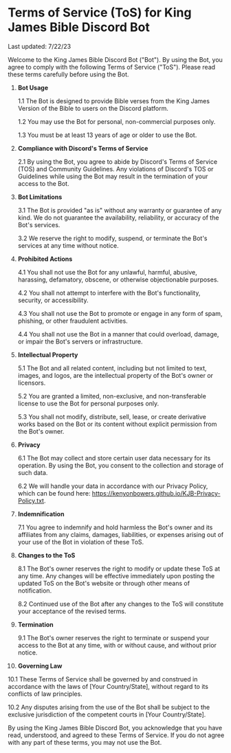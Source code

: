 # **Terms of Service (ToS) for King James Bible Discord Bot**

Last updated: 7/22/23

Welcome to the King James Bible Discord Bot ("Bot"). By using the Bot, you agree to comply with the following Terms of Service ("ToS"). Please read these terms carefully before using the Bot.

1. **Bot Usage**

   1.1 The Bot is designed to provide Bible verses from the King James Version of the Bible to users on the Discord platform.

   1.2 You may use the Bot for personal, non-commercial purposes only.

   1.3 You must be at least 13 years of age or older to use the Bot.

2. **Compliance with Discord's Terms of Service**

   2.1 By using the Bot, you agree to abide by Discord's Terms of Service (TOS) and Community Guidelines. Any violations of Discord's TOS or Guidelines while using the Bot may result in the termination of your access to the Bot.

3. **Bot Limitations**

   3.1 The Bot is provided "as is" without any warranty or guarantee of any kind. We do not guarantee the availability, reliability, or accuracy of the Bot's services.

   3.2 We reserve the right to modify, suspend, or terminate the Bot's services at any time without notice.

4. **Prohibited Actions**

   4.1 You shall not use the Bot for any unlawful, harmful, abusive, harassing, defamatory, obscene, or otherwise objectionable purposes.

   4.2 You shall not attempt to interfere with the Bot's functionality, security, or accessibility.

   4.3 You shall not use the Bot to promote or engage in any form of spam, phishing, or other fraudulent activities.

   4.4 You shall not use the Bot in a manner that could overload, damage, or impair the Bot's servers or infrastructure.

5. **Intellectual Property**

   5.1 The Bot and all related content, including but not limited to text, images, and logos, are the intellectual property of the Bot's owner or licensors.

   5.2 You are granted a limited, non-exclusive, and non-transferable license to use the Bot for personal purposes only.

   5.3 You shall not modify, distribute, sell, lease, or create derivative works based on the Bot or its content without explicit permission from the Bot's owner.

6. **Privacy**

   6.1 The Bot may collect and store certain user data necessary for its operation. By using the Bot, you consent to the collection and storage of such data.

   6.2 We will handle your data in accordance with our Privacy Policy, which can be found here: https://kenyonbowers.github.io/KJB-Privacy-Policy.txt.

7. **Indemnification**

   7.1 You agree to indemnify and hold harmless the Bot's owner and its affiliates from any claims, damages, liabilities, or expenses arising out of your use of the Bot in violation of these ToS.

8. **Changes to the ToS**

   8.1 The Bot's owner reserves the right to modify or update these ToS at any time. Any changes will be effective immediately upon posting the updated ToS on the Bot's website or through other means of notification.

   8.2 Continued use of the Bot after any changes to the ToS will constitute your acceptance of the revised terms.

9. **Termination**

   9.1 The Bot's owner reserves the right to terminate or suspend your access to the Bot at any time, with or without cause, and without prior notice.

10. **Governing Law**

   10.1 These Terms of Service shall be governed by and construed in accordance with the laws of [Your Country/State], without regard to its conflicts of law principles.

   10.2 Any disputes arising from the use of the Bot shall be subject to the exclusive jurisdiction of the competent courts in [Your Country/State].

By using the King James Bible Discord Bot, you acknowledge that you have read, understood, and agreed to these Terms of Service. If you do not agree with any part of these terms, you may not use the Bot.